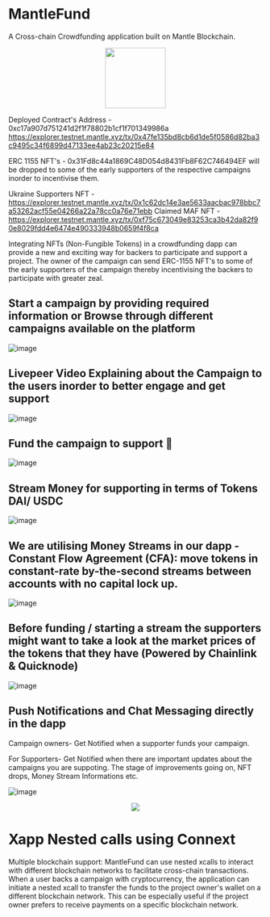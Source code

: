 # MantleFund
A Cross-chain Crowdfunding application built on Mantle Blockchain.

<p align="center">
  <img src="https://user-images.githubusercontent.com/95926324/219892186-d51fed8f-aed4-4d2a-954a-c02cb5a05792.png" height="120" width="120" align="center" />
</p>

Deployed Contract's Address - 0xc17a907d751241d2f1f78802b1cf1f701349986a
https://explorer.testnet.mantle.xyz/tx/0x47fe135bd8cb6d1de5f0586d82ba3c9495c34f6899d47133ee4ab23c20215e84

ERC 1155 NFT's - 0x31Fd8c44a1869C48D054d8431Fb8F62C746494EF will be dropped to some of the early supporters of the respective campaigns inorder to incentivise them.

Ukraine Supporters NFT - https://explorer.testnet.mantle.xyz/tx/0x1c62dc14e3ae5633aacbac978bbc7a53262acf55e04266a22a78cc0a76e71ebb
Claimed MAF NFT - https://explorer.testnet.mantle.xyz/tx/0xf75c673049e83253ca3b42da82f90e8029fdd4e6474e490333948b0659f4f8ca

Integrating NFTs (Non-Fungible Tokens) in a crowdfunding dapp can provide a new and exciting way for backers to participate and support a project.
The owner of the campaign can send ERC-1155 NFT's to some of the early supporters of the campaign thereby incentivising the backers to participate with greater zeal.

## Start a campaign by providing required information or Browse through different campaigns available on the platform

![image](https://user-images.githubusercontent.com/95926324/219902226-bceca6c7-07f9-400d-821c-bf898e453758.png)

## Livepeer Video Explaining about the Campaign to the users inorder to better engage and get support

![image](https://user-images.githubusercontent.com/95926324/219757049-029fb78e-8843-44b4-b79a-3c253289ddee.png)

## Fund the campaign to support 🚀 
![image](https://user-images.githubusercontent.com/95926324/219901968-fffec84e-2561-4c02-8a3f-052362aaf56a.png)

## Stream Money for supporting in terms of Tokens DAI/ USDC 

![image](https://user-images.githubusercontent.com/95926324/219885034-6da65b45-c8e7-4397-96e0-b95884a8d405.png)

## We are utilising Money Streams in our dapp - Constant Flow Agreement (CFA): move tokens in constant-rate by-the-second streams between accounts with no capital lock up.

![image](https://user-images.githubusercontent.com/95926324/219885338-0855fb2b-31ef-4dad-b268-15e90a559c9f.png)


## Before funding / starting a stream the supporters might want to take a look at the market prices of the tokens that they have (Powered by Chainlink & Quicknode)
![image](https://user-images.githubusercontent.com/95926324/219902105-5bf0e524-d464-46f8-b9f9-7d874e776e84.png)


## Push Notifications and Chat Messaging directly in the dapp
Campaign owners- Get Notified when a supporter funds your campaign.

For Supporters- Get Notified when there are important updates about the campaigns you are suppoting.
The stage of improvements going on, NFT drops, Money Stream Informations etc.

![image](https://user-images.githubusercontent.com/95926324/219762719-ea46321c-5f5a-4fe2-980e-61f4fba7b59e.png)

<p align="center">
  <img src="https://user-images.githubusercontent.com/95926324/219763839-bd57ec8c-98a3-4937-96b3-c4724c8d63e0.png"  />
</p>

# Xapp Nested calls using Connext

Multiple blockchain support: MantleFund can use nested xcalls to interact with different blockchain networks to facilitate cross-chain transactions. 
When a user backs a campaign with cryptocurrency, the application can initiate a nested xcall to transfer the funds to the project owner's wallet on a different blockchain network. 
This can be especially useful if the project owner prefers to receive payments on a specific blockchain network.
